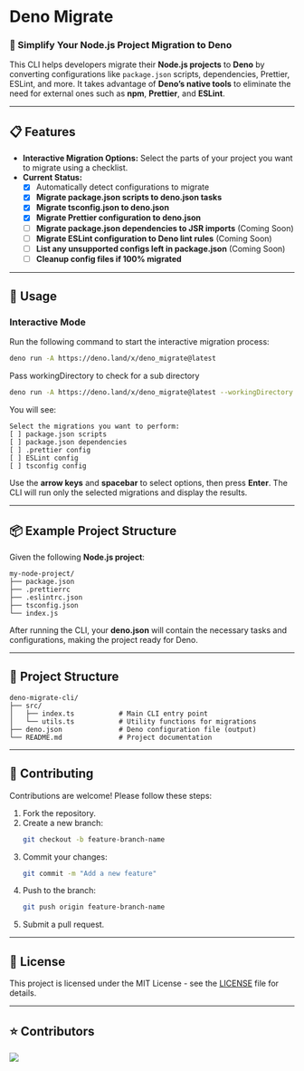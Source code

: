 # Deno Migrate

### 🚀 Simplify Your Node.js Project Migration to Deno

This CLI helps developers migrate their **Node.js projects** to **Deno** by
converting configurations like `package.json` scripts, dependencies, Prettier,
ESLint, and more. It takes advantage of **Deno’s native tools** to eliminate the
need for external ones such as **npm**, **Prettier**, and **ESLint**.

---

## 📋 Features

- **Interactive Migration Options:** Select the parts of your project you want
  to migrate using a checklist.
- **Current Status:**
  - [x] Automatically detect configurations to migrate
  - [x] **Migrate package.json scripts to deno.json tasks**
  - [x] **Migrate tsconfig.json to deno.json**
  - [x] **Migrate Prettier configuration to deno.json**
  - [ ] **Migrate package.json dependencies to JSR imports** (Coming Soon)
  - [ ] **Migrate ESLint configuration to Deno lint rules** (Coming Soon)
  - [ ] **List any unsupported configs left in package.json** (Coming Soon)
  - [ ] **Cleanup config files if 100% migrated**

---

## 📖 Usage

### **Interactive Mode**

Run the following command to start the interactive migration process:

```bash
deno run -A https://deno.land/x/deno_migrate@latest
```

Pass workingDirectory to check for a sub directory

```bash
deno run -A https://deno.land/x/deno_migrate@latest --workingDirectory = ~/projects/project-x
```

You will see:

```
Select the migrations you want to perform:
[ ] package.json scripts
[ ] package.json dependencies
[ ] .prettier config
[ ] ESLint config
[ ] tsconfig config
```

Use the **arrow keys** and **spacebar** to select options, then press **Enter**.
The CLI will run only the selected migrations and display the results.

---

## 📦 Example Project Structure

Given the following **Node.js project**:

```
my-node-project/
├── package.json
├── .prettierrc
├── .eslintrc.json
├── tsconfig.json
└── index.js
```

After running the CLI, your **deno.json** will contain the necessary tasks and
configurations, making the project ready for Deno.

---

## 🌲 Project Structure

```
deno-migrate-cli/
├── src/
│   ├── index.ts           # Main CLI entry point
│   └── utils.ts           # Utility functions for migrations
├── deno.json              # Deno configuration file (output)
└── README.md              # Project documentation
```

---

## 🤝 Contributing

Contributions are welcome! Please follow these steps:

1. Fork the repository.
2. Create a new branch:
   ```bash
   git checkout -b feature-branch-name
   ```
3. Commit your changes:
   ```bash
   git commit -m "Add a new feature"
   ```
4. Push to the branch:
   ```bash
   git push origin feature-branch-name
   ```
5. Submit a pull request.

---

## 📜 License

This project is licensed under the MIT License - see the [LICENSE](LICENSE) file
for details.

---

## ⭐ Contributors

<a href="https://github.com/HazemKhaled/deno-migrate/graphs/contributors">
  <img src="https://contrib.rocks/image?repo=HazemKhaled/deno-migrate" />
</a>
